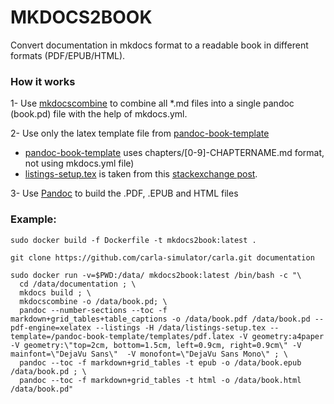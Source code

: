 # MKDOCS2BOOK
Convert documentation in mkdocs format to a readable book in different formats (PDF/EPUB/HTML).

### How it works

1- Use [mkdocscombine](https://github.com/twardoch/mkdocs-combine.git) to combine all *.md files into a single pandoc (book.pd) file with the help of mkdocs.yml. 

2- Use only the latex template file from [pandoc-book-template](https://github.com/wikiti/pandoc-book-template.git)

* [pandoc-book-template](https://github.com/wikiti/pandoc-book-template.git) uses chapters/[0-9]-CHAPTERNAME.md format, not using mkdocs.yml file)
* [listings-setup.tex](listings-setup.tex)  is taken from this [stackexchange post](https://tex.stackexchange.com/questions/179926/pandoc-markdown-to-pdf-without-cutting-off-code-block-lines-that-are-too-long).
    

3- Use [Pandoc](https://pandoc.org/) to build the .PDF, .EPUB and HTML files

### Example:

```
sudo docker build -f Dockerfile -t mkdocs2book:latest .

git clone https://github.com/carla-simulator/carla.git documentation

sudo docker run -v=$PWD:/data/ mkdocs2book:latest /bin/bash -c "\
  cd /data/documentation ; \
  mkdocs build ; \
  mkdocscombine -o /data/book.pd; \
  pandoc --number-sections --toc -f markdown+grid_tables+table_captions -o /data/book.pdf /data/book.pd --pdf-engine=xelatex --listings -H /data/listings-setup.tex --template=/pandoc-book-template/templates/pdf.latex -V geometry:a4paper -V geometry:\"top=2cm, bottom=1.5cm, left=0.9cm, right=0.9cm\" -V mainfont=\"DejaVu Sans\"  -V monofont=\"DejaVu Sans Mono\" ; \
  pandoc --toc -f markdown+grid_tables -t epub -o /data/book.epub /data/book.pd ; \
  pandoc --toc -f markdown+grid_tables -t html -o /data/book.html /data/book.pd"
```
